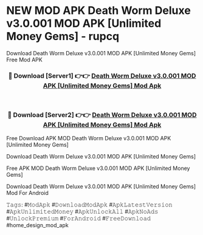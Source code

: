 # NEW MOD APK Death Worm Deluxe v3.0.001 MOD APK [Unlimited Money Gems] - rupcq
Download Death Worm Deluxe v3.0.001 MOD APK [Unlimited Money Gems] Free Mod APK

<div align="center">
<h3>🔴 Download [Server1] 👉👉 <a href="https://apk-comot.site?title=Death_Worm_Deluxe_v3.0.001_MOD_APK_[Unlimited_Money_Gems]">Death Worm Deluxe v3.0.001 MOD APK [Unlimited Money Gems] Mod Apk</a></h3><br>

<h3>🔴 Download [Server2] 👉👉 <a href="https://apk-comot.site?title=Death_Worm_Deluxe_v3.0.001_MOD_APK_[Unlimited_Money_Gems]">Death Worm Deluxe v3.0.001 MOD APK [Unlimited Money Gems] Mod Apk</a></h3>
</div>


Free Download APK MOD Death Worm Deluxe v3.0.001 MOD APK [Unlimited Money Gems]

Download Death Worm Deluxe v3.0.001 MOD APK [Unlimited Money Gems] 

Free APK MOD Death Worm Deluxe v3.0.001 MOD APK [Unlimited Money Gems] 

Download Death Worm Deluxe v3.0.001 MOD APK [Unlimited Money Gems] Mod For Android

𝚃𝚊𝚐𝚜: #𝙼𝚘𝚍𝙰𝚙𝚔 #𝙳𝚘𝚠𝚗𝚕𝚘𝚊𝚍𝙼𝚘𝚍𝙰𝚙𝚔 #𝙰𝚙𝚔𝙻𝚊𝚝𝚎𝚜𝚝𝚅𝚎𝚛𝚜𝚒𝚘𝚗 #𝙰𝚙𝚔𝚄𝚗𝚕𝚒𝚖𝚒𝚝𝚎𝚍𝙼𝚘𝚗𝚎𝚢 #𝙰𝚙𝚔𝚄𝚗𝚕𝚘𝚌𝚔𝙰𝚕𝚕 #𝙰𝚙𝚔𝙽𝚘𝙰𝚍𝚜 #𝚄𝚗𝚕𝚘𝚌𝚔𝙿𝚛𝚎𝚖𝚒𝚞𝚖 #𝙵𝚘𝚛𝙰𝚗𝚍𝚛𝚘𝚒𝚍 #𝙵𝚛𝚎𝚎𝙳𝚘𝚠𝚗𝚕𝚘𝚊𝚍 #home_design_mod_apk